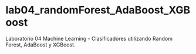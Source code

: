 # lab04_randomForest_AdaBoost_XGBoost
Laboratorio 04 Machine Learning - Clasificadores utilizando Random Forest, AdaBoost y XGBoost.
